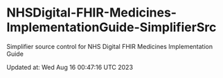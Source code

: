 # NHSDigital-FHIR-Medicines-ImplementationGuide-SimplifierSrc  
Simplifier source control for NHS Digital FHIR Medicines Implementation Guide  


Updated at: Wed Aug 16 00:47:16 UTC 2023

